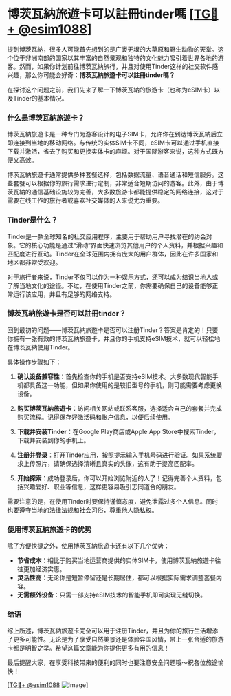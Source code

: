 # 博茨瓦納旅遊卡可以註冊tinder嗎 [[TG💪+ @esim1088](https://t.me/s/esim1088)]

提到博茨瓦納，很多人可能首先想到的是广袤无垠的大草原和野生动物的天堂。这个位于非洲南部的国家以其丰富的自然景观和独特的文化魅力吸引着世界各地的游客。然而，如果你计划前往博茨瓦納旅行，并且对使用Tinder这样的社交软件感兴趣，那么你可能会好奇：**博茨瓦納旅遊卡可以註冊tinder嗎？**

在探讨这个问题之前，我们先来了解一下博茨瓦納的旅游卡（也称为eSIM卡）以及Tinder的基本情况。

### 什么是博茨瓦納旅遊卡？

博茨瓦納旅遊卡是一种专门为游客设计的电子SIM卡，允许你在到达博茨瓦納后立即连接到当地的移动网络。与传统的实体SIM卡不同，eSIM卡可以通过手机直接下载并激活，省去了购买和更换实体卡的麻烦。对于国际游客来说，这种方式既方便又高效。

博茨瓦納旅遊卡通常提供多种套餐选择，包括数据流量、语音通话和短信服务。这些套餐可以根据你的旅行需求进行定制，非常适合短期访问的游客。此外，由于博茨瓦納的通信基础设施较为完善，大多数旅游卡都能提供稳定的网络连接，这对于需要在线工作的旅行者或喜欢社交媒体的人来说尤为重要。

### Tinder是什么？

Tinder是一款全球知名的社交应用程序，主要用于帮助用户寻找潜在的约会对象。它的核心功能是通过“滑动”界面快速浏览其他用户的个人资料，并根据兴趣和匹配度进行互动。Tinder在全球范围内拥有庞大的用户群体，因此在许多国家和地区都非常受欢迎。

对于旅行者来说，Tinder不仅可以作为一种娱乐方式，还可以成为结识当地人或了解当地文化的途径。不过，在使用Tinder之前，你需要确保自己的设备能够正常运行该应用，并且有足够的网络支持。

### 博茨瓦納旅遊卡是否可以註冊tinder？

回到最初的问题——博茨瓦納旅遊卡是否可以注册Tinder？答案是肯定的！只要你拥有一张有效的博茨瓦納旅遊卡，并且你的手机支持eSIM技术，就可以轻松地在博茨瓦納使用Tinder。

具体操作步骤如下：

1. **确认设备兼容性**：首先检查你的手机是否支持eSIM技术。大多数现代智能手机都具备这一功能，但如果你使用的是较旧型号的手机，则可能需要考虑更换设备。

2. **购买博茨瓦納旅遊卡**：访问相关网站或联系客服，选择适合自己的套餐并完成购买流程。记得保存好激活码和账户信息，以便后续使用。

3. **下载并安装Tinder**：在Google Play商店或Apple App Store中搜索Tinder，下载并安装到你的手机上。

4. **注册并登录**：打开Tinder应用，按照提示输入手机号码进行验证。如果系统要求上传照片，请确保选择清晰且真实的头像，这有助于提高匹配率。

5. **开始探索**：成功登录后，你可以开始浏览附近的人了！记得完善个人资料，包括兴趣爱好、职业等信息，这样更容易吸引志同道合的朋友。

需要注意的是，在使用Tinder时要保持谨慎态度，避免泄露过多个人信息。同时也要遵守当地的法律法规和社会习俗，尊重他人隐私权。

### 使用博茨瓦納旅遊卡的优势

除了方便快捷之外，使用博茨瓦納旅遊卡还有以下几个优势：

- **节省成本**：相比于购买当地运营商提供的实体SIM卡，使用博茨瓦納旅遊卡往往更加经济实惠。
- **灵活性高**：无论你是短暂停留还是长期居住，都可以根据实际需求调整套餐内容。
- **无需额外设备**：只需一部支持eSIM技术的智能手机即可实现无缝切换。

### 结语

综上所述，博茨瓦納旅遊卡完全可以用于注册Tinder，并且为你的旅行生活增添了更多可能性。无论是为了享受自然美景还是体验异国风情，带上一张合适的旅游卡都是明智之举。希望这篇文章能为你提供更多有用的信息！

最后提醒大家，在享受科技带来的便利的同时也要注意安全问题哦～祝各位旅途愉快！

[[TG💪+ @esim1088](https://t.me/s/esim1088) ![Image](https://i.postimg.cc/4NQfJmqS/Snipaste-2025-05-13-00-14-12.png)]